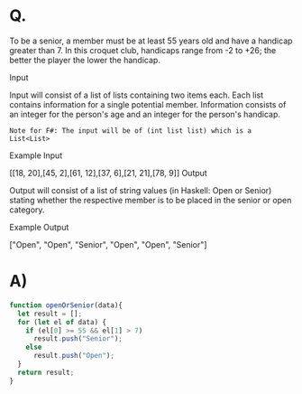 # Q.
To be a senior, a member must be at least 55 years old and have a handicap greater than 7. In this croquet club, handicaps range from -2 to +26; the better the player the lower the handicap.

Input

Input will consist of a list of lists containing two items each. Each list contains information for a single potential member. Information consists of an integer for the person's age and an integer for the person's handicap.
```
Note for F#: The input will be of (int list list) which is a List<List>
```
Example Input

[[18, 20],[45, 2],[61, 12],[37, 6],[21, 21],[78, 9]]
Output

Output will consist of a list of string values (in Haskell: Open or Senior) stating whether the respective member is to be placed in the senior or open category.

Example Output

["Open", "Open", "Senior", "Open", "Open", "Senior"]
  
# A)
```js
function openOrSenior(data){
  let result = [];
  for (let el of data) {
    if (el[0] >= 55 && el[1] > 7)
      result.push("Senior");
    else
      result.push("Open");
  }
  return result;
}
```
